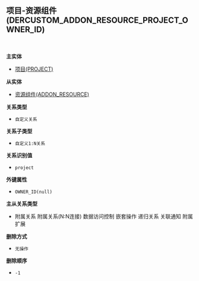 ## 项目-资源组件(DERCUSTOM_ADDON_RESOURCE_PROJECT_OWNER_ID) <!-- {docsify-ignore-all} -->



<br>
<p class="panel-title"><b>主实体</b></p>

* [项目(PROJECT)](module/ProjMgmt/project)

<p class="panel-title"><b>从实体</b></p>

* [资源组件(ADDON_RESOURCE)](module/Base/addon_resource)

<p class="panel-title"><b>关系类型</b></p>

* `自定义关系`

<p class="panel-title"><b>关系子类型</b></p>

* `自定义1:N关系`

<p class="panel-title"><b>关系识别值</b></p>

* `project`

<p class="panel-title"><b>外键属性</b></p>

* `OWNER_ID(null)`

<p class="panel-title"><b>主从关系类型</b></p>

* <i class="fa fa-check-square"/></i> 附属关系 <i class="fa fa-square"/></i> 附属关系(N:N连接) <i class="fa fa-check-square"/></i> 数据访问控制 <i class="fa fa-square"/></i> 嵌套操作 <i class="fa fa-square"/></i> 递归关系 <i class="fa fa-square"/></i> 关联通知 <i class="fa fa-square"/></i> 附属扩展

<p class="panel-title"><b>删除方式</b></p>

* `无操作`

<p class="panel-title"><b>删除顺序</b></p>

* `-1`
